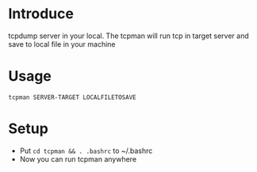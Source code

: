 # Introduce

tcpdump server in your local. The tcpman will run tcp in target server and save to local file in your machine

# Usage
`tcpman SERVER-TARGET LOCALFILETOSAVE`


# Setup

- Put `cd tcpman && . .bashrc` to ~/.bashrc
- Now you can run tcpman anywhere
